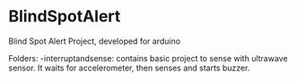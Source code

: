 # BlindSpotAlert
Blind Spot Alert Project, developed for arduino

Folders:
-interruptandsense: contains basic project to sense with ultrawave sensor. It waits for accelerometer, then senses and starts buzzer.
